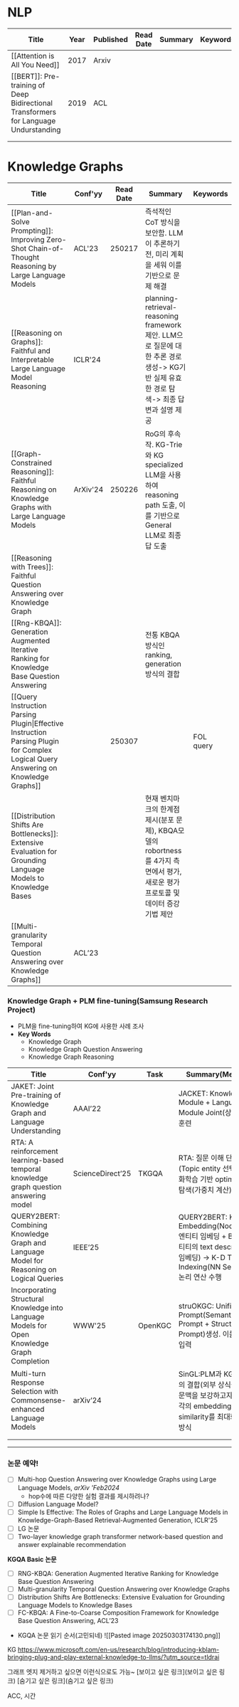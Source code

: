 # NLP

| **Title**                                                                            | **Year** | **Published** | **Read Date** | **Summary** | **Keywords** |
| ------------------------------------------------------------------------------------ | -------- | ------------- | ------------- | ----------- | ------------ |
| [[Attention is All You Need]]                                                        | 2017     | Arxiv         |               |             |              |
| [[BERT]]: Pre-training of Deep Bidirectional Transformers for Language Undurstanding | 2019     | ACL           |               |             |              |
|                                                                                      |          |               |               |             |              |
|                                                                                      |          |               |               |             |              |

# Knowledge Graphs

| **Title**                                                                                                                          | **Conf'yy** | **Read Date** | **Summary**                                                                                         | **Keywords** |
| ---------------------------------------------------------------------------------------------------------------------------------- | ----------- | ------------- | --------------------------------------------------------------------------------------------------- | ------------ |
| [[Plan-and-Solve Prompting]]: Improving Zero-Shot Chain-of-Thought Reasoning by Large Language Models                              | ACL'23      | 250217        | 즉석적인 CoT 방식을 보안함. LLM이 추론하기 전, 미리 계획을 세워 이를 기반으로 문제 해결                                              |              |
| [[Reasoning on Graphs]]: Faithful and Interpretable Large Language Model Reasoning<br>                                             | ICLR'24     |               | planning-retrieval-reasoning framework 제안. LLM으로 질문에 대한 추론 경로 생성-> KG기반 실제 유효한 경로 탐색-> 최종 답변과 설명 제공 |              |
| [[Graph-Constrained Reasoning]]: Faithful Reasoning on Knowledge Graphs with Large Language Models                                 | ArXiv'24    | 250226        | RoG의 후속작. KG-Trie와 KG specialized LLM을 사용하여 reasoning path 도출, 이를 기반으로 General LLM로 최종답 도출          |              |
| [[Reasoning with Trees]]: Faithful Question Answering over Knowledge Graph                                                         |             |               |                                                                                                     |              |
| [[Rng-KBQA]]: Generation Augmented Iterative Ranking for Knowledge Base Question Answering                                         |             |               | 전통 KBQA 방식인 ranking, generation 방식의 결합                                                              |              |
| [[Query Instruction Parsing Plugin\|Effective Instruction Parsing Plugin for Complex Logical Query Answering on Knowledge Graphs]] |             | 250307        |                                                                                                     | FOL query    |
| [[Distribution Shifts Are Bottlenecks]]: Extensive Evaluation for  Grounding Language Models to Knowledge Bases                    |             |               | 현재 벤치마크의 한계점 제시(분포 문제), KBQA모델의 robortness를 4가지 측면에서 평가, 새로운 평가 프로토콜 및 데이터 증강기법 제안                  |              |
| [[Multi-granularity Temporal Question Answering over Knowledge Graphs]]                                                            | ACL’23      |               |                                                                                                     |              |

### Knowledge Graph + PLM fine-tuning(Samsung Research Project)

* PLM을 fine-tuning하여 KG에 사용한 사례 조사
* **Key Words**
	* Knowledge Graph
	* Knowledge Graph Question Answering
	* Knowledge Graph Reasoning

| **Title**                                                                                   | **Conf'yy**      | Task    | **Summary(Method)**                                                                                                     |
| ------------------------------------------------------------------------------------------- | ---------------- | ------- | ----------------------------------------------------------------------------------------------------------------------- |
| JAKET: Joint Pre-training of Knowledge Graph and Language Understanding                     | AAAI’22          |         | JACKET: Knowledge Module + Language Module Joint(상호 강화) 훈련                                                              |
| RTA: A reinforcement learning-based temporal knowledge graph question answering model       | ScienceDirect’25 | TKGQA   | RTA: 질문 이해 단계(Topic entity 선택)->강화학습 기반 optimal 경로 탐색(가중치 계산)                                                           |
| QUERY2BERT: Combining Knowledge Graph and Language Model for Reasoning on Logical Queries   | IEEE’25          |         | QUERY2BERT: KG Embedding(Node2Vec-엔티티 임베딩 + BERT-엔티티의 text description 임베딩) -> K-D Tree Indexing(NN Search) -> 논리 연산 수행 |
| Incorporating Structural Knowledge into Language Models for Open Knowledge Graph Completion | WWW'25           | OpenKGC | struOKGC: Unified Prompt(Semantic Prompt + Structure Prompt)생성. 이를 PLM에 입력                                              |
| Multi-turn Response Selection with Commonsense-enhanced Language Models                     | arXiv’24         |         | SinGL:PLM과 KG(GNN)의 결합(외부 상식을 통해 문맥을 보강하고자 함). 각각의 embedding 간 similarity를 최대화 하는 방식                                    |
|                                                                                             |                  |         |                                                                                                                         |
|                                                                                             |                  |         |                                                                                                                         |




***

### **논문 예약!**
- [ ] Multi-hop Question Answering over Knowledge Graphs using Large Language Models, *arXiv 'Feb2024*
	* hop수에 따른 다양한 실험 결과를 제시하려나?
- [ ] Diffusion Language Model?
- [ ] Simple Is Effective: The Roles of Graphs and Large Language Models in Knowledge-Graph-Based Retrieval-Augmented Generation, ICLR'25
- [ ] LG 논문
- [ ] Two-layer knowledge graph transformer network-based question and answer explainable recommendation

**KGQA Basic 논문**
- [ ] RNG-KBQA: Generation Augmented Iterative Ranking for Knowledge Base Question Answering
- [ ] Multi-granularity Temporal Question Answering over Knowledge Graphs
- [ ] Distribution Shifts Are Bottlenecks: Extensive Evaluation for Grounding Language Models to Knowledge Bases
- [ ] FC-KBQA: A Fine-to-Coarse Composition Framework for Knowledge Base Question Answering, ACL’23
* KGQA 논문 읽기 순서(고민되네)
	![[Pasted image 20250303174130.png]]

KG
https://www.microsoft.com/en-us/research/blog/introducing-kblam-bringing-plug-and-play-external-knowledge-to-llms/?utm_source=tldrai

그래프 엣지 제거하고 싶으면 이런식으로도 가능~
[보이고 싶은 링크](보이고 싶은 링크)
[숨기고 싶은 링크](숨기고 싶은 링크)

ACC, 시간
